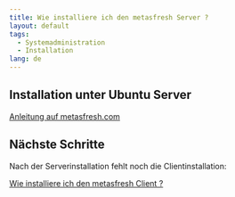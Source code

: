 ```yaml
---
title: Wie installiere ich den metasfresh Server ?
layout: default
tags:
  - Systemadministration
  - Installation
lang: de
---
```


## Installation unter Ubuntu Server

[Anleitung auf metasfresh.com](http://metasfresh.com/dokumentation/installation-metas-fresh-unter-ubuntu-mittels-installationspaket/)

## Nächste Schritte

Nach der Serverinstallation fehlt noch die Clientinstallation:

[Wie installiere ich den metasfresh Client ?](Wie_installiere_ich_den_metasfresh_client)
